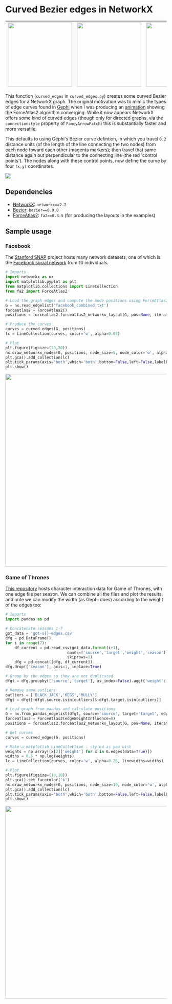 # Curved Bezier edges in NetworkX

| <img src="https://github.com/beyondbeneath/bezier-curved-edges-networkx/blob/master/example-atlassian.png" height=200px> | <img src="https://github.com/beyondbeneath/bezier-curved-edges-networkx/blob/master/example-fb.png" height=200px> | <img src="https://github.com/beyondbeneath/bezier-curved-edges-networkx/blob/master/example-got.png" height=200px> |
|---|---|---|

This function (`curved_edges` in `curved_edges.py`) creates some curved Bezier edges for a NetworkX graph. The original motivation was to mimic the types of edge curves found in [Gephi](https://gephi.org/) when I was producing an [animation](https://www.atlassian.com/blog/inside-atlassian/teamwork-data-visualization) showing the ForceAtlas2 algorithm converging. While it now appears NetworkX offers some kind of curved edges (though only for directed graphs, via the `connectionstyle` property of `FancyArrowPatch`) this is substantially faster and more versatile.

This defaults to using Gephi's Bezier curve defintion, in which you travel `0.2` distance units (of the length of the line connecting the two nodes) from each node toward each other (magenta markers); then travel that same distance again but perpendicular to the connecting line (the red 'control points'). The nodes along with these control points, now define the curve by four `(x,y)` coordinates. 

<img src="https://github.com/beyondbeneath/bezier-curved-edges-networkx/blob/master/bezier.png">

## Dependencies

* [NetworkX](https://networkx.github.io/): `networkx==2.2`
* [Bezier](https://pypi.org/project/bezier/): `bezier==0.9.0`
* [ForceAtlas2](https://github.com/bhargavchippada/forceatlas2): `fa2==0.3.5` (for producing the layouts in the examples)

## Sample usage

### Facebook

The [Stanford SNAP](https://snap.stanford.edu/index.html) project hosts many network datasets, one of which is the [Facebook social network](https://snap.stanford.edu/data/egonets-Facebook.html) from 10 individuals.

```python
# Imports
import networkx as nx
import matplotlib.pyplot as plt
from matplotlib.collections import LineCollection
from fa2 import ForceAtlas2

# Load the graph edges and compute the node positions using ForceAtlas2
G = nx.read_edgelist('facebook_combined.txt')
forceatlas2 = ForceAtlas2()
positions = forceatlas2.forceatlas2_networkx_layout(G, pos=None, iterations=50)

# Produce the curves
curves = curved_edges(G, positions)
lc = LineCollection(curves, color='w', alpha=0.05)

# Plot
plt.figure(figsize=(20,20))
nx.draw_networkx_nodes(G, positions, node_size=5, node_color='w', alpha=0.4)
plt.gca().add_collection(lc)
plt.tick_params(axis='both',which='both',bottom=False,left=False,labelbottom=False,labelleft=False)
plt.show()
```

<img src="https://github.com/beyondbeneath/bezier-curved-edges-networkx/blob/master/example-fb.png" width=600px>

### Game of Thrones

[This repository](https://github.com/mathbeveridge/gameofthrones) hosts character interaction data for Game of Thrones, with one edge file per season. We can combine all the files and plot the results, and note we can modify the width (as Gephi does) according to the weight of the edges too:

```python
# Imports
import pandas as pd

# Concatenate seasons 1-7
got_data = 'got-s{}-edges.csv'
dfg = pd.DataFrame()
for i in range(7):
	df_current = pd.read_csv(got_data.format(i+1),
                           names=['source','target','weight','season'],
                           skiprows=1)
	dfg = pd.concat([dfg, df_current])
dfg.drop(['season'], axis=1, inplace=True)

# Group by the edges so they are not duplicated
dfgt = dfg.groupby(['source','target'], as_index=False).agg({'weight':'sum'})

# Remove some outliers
outliers = ['BLACK_JACK','KEGS','MULLY']
dfgt = dfgt[~dfgt.source.isin(outliers)&~dfgt.target.isin(outliers)]

# Load graph from pandas and calculate positions
G = nx.from_pandas_edgelist(dfgt, source='source', target='target', edge_attr='weight')
forceatlas2 = ForceAtlas2(edgeWeightInfluence=0)
positions = forceatlas2.forceatlas2_networkx_layout(G, pos=None, iterations=1000)

# Get curves
curves = curved_edges(G, positions)

# Make a matplotlib LineCollection - styled as you wish
weights = np.array([x[2]['weight'] for x in G.edges(data=True)])
widths = 0.5 * np.log(weights)
lc = LineCollection(curves, color='w', alpha=0.25, linewidths=widths)

# Plot
plt.figure(figsize=(10,10))
plt.gca().set_facecolor('k')
nx.draw_networkx_nodes(G, positions, node_size=10, node_color='w', alpha=0.5)
plt.gca().add_collection(lc)
plt.tick_params(axis='both',which='both',bottom=False,left=False,labelbottom=False,labelleft=False)
plt.show()
```

<img src="https://github.com/beyondbeneath/bezier-curved-edges-networkx/blob/master/example-got.png" width=600px>
